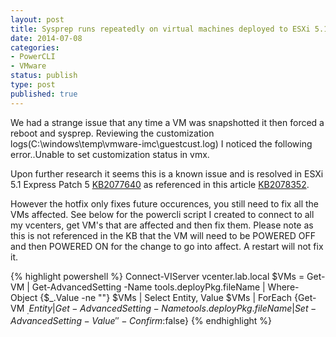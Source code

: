 ```yaml
---
layout: post
title: Sysprep runs repeatedly on virtual machines deployed to ESXi 5.1 build 1743533
date: 2014-07-08
categories:
- PowerCLI
- VMware
status: publish
type: post
published: true
---
```

We had a strange issue that any time a VM was snapshotted it then forced a reboot and sysprep. Reviewing the customization logs(C:\windows\temp\vmware-imc\guestcust.log) I noticed the following error..Unable to set customization status in vmx.

Upon further research it seems this is a known issue and is resolved in ESXi 5.1 Express Patch 5 [KB2077640](http://kb.vmware.com/selfservice/search.do?cmd=displayKC&docType=kc&docTypeID=DT_KB_1_1&externalId=2077640) as referenced in this article [KB2078352](http://kb.vmware.com/selfservice/microsites/search.do?language=en_US&cmd=displayKC&externalId=2078352).

However the hotfix only fixes future occurences, you still need to fix all the VMs affected. See below for the powercli script I created to connect to all my vcenters, get VM's that are affected and then fix them. Please note as this is not referenced in the KB that the VM will need to be POWERED OFF and then POWERED ON for the change to go into affect. A restart will not fix it.

{% highlight powershell %}
Connect-VIServer vcenter.lab.local
$VMs = Get-VM | Get-AdvancedSetting -Name tools.deployPkg.fileName | Where-Object {$_.Value -ne ""}
$VMs | Select Entity, Value
$VMs | ForEach {Get-VM $_.Entity | Get-AdvancedSetting -Name tools.deployPkg.fileName | Set-AdvancedSetting -Value '' -Confirm:$false}
{% endhighlight %}
